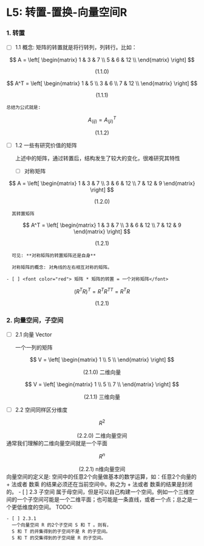 # L5: 转置-置换-向量空间R

### 1. 转置 
  - [ ] 1.1 概念:
    矩阵的转置就是将行转列，列转行。比如：

  $$ 
  A =
  \left[
  \begin{matrix}
    1 & 3 & 7 \\
    5 & 6 & 12 \\
    \end{matrix}
    \right] 
  $$
  <center>(1.1.0)</center>

  $$ 
  A^T =
  \left[
  \begin{matrix}
    1 & 5 \\
    3 & 6 \\
    7 & 12 \\
    \end{matrix}
    \right] 
  $$
  <center>(1.1.1)</center>

    总结为公式就是: 

  $$ A_(ij) = A^T_(ji)$$
  <center>(1.1.2)</center>

  - [ ] 1.2 一些有研究价值的矩阵

    上述中的矩阵，通过转置后，结构发生了较大的变化，很难研究其特性
    - [ ] 对称矩阵

  $$ 
  A =
  \left[
  \begin{matrix}
    1 & 3 & 7 \\
    3 & 6 & 12 \\
    7 & 12 & 9
    \end{matrix}
    \right] 
  $$
  <center>(1.2.0)</center>

      其转置矩阵

  $$
  A^T =
  \left[
  \begin{matrix}
    1 & 3 & 7 \\
    3 & 6 & 12 \\
    7 & 12 & 9
    \end{matrix}
    \right]
  $$
  <center>(1.2.1)</center>

      可见: **对称矩阵的转置矩阵还是自身**

      对称矩阵的概念: 对角线的左右相互对称的矩阵。

    - [ ] <font color="red"> 矩阵 * 矩阵的转置 = 一个对称矩阵</font>
      
  $$ 
  (R^TR)^T = R^TR^{TT} = R^TR 
  $$
  <center>(1.2.1)</center>


### 2. 向量空间，子空间
  - [ ] 2.1 向量 Vector

    一个一列的矩阵

  $$
  V = 
  \left[
  \begin{matrix}
    1 \\
    5 \\
    \end{matrix}
    \right] 
  $$
  <center>(2.1.0) 二维向量</center>

  $$
  V = 
  \left[
  \begin{matrix}
    1 \\
    5 \\
    7 \\
    \end{matrix}
    \right] 
  $$
  <center>(2.1.1) 三维向量</center>

  - [ ] 2.2 空间同样区分维度

  $$
  R^2
  $$
  <center>(2.2.0) 二维向量空间</center>
    通常我们理解的二维向量空间就是一个平面

  $$
  R^n
  $$
  <center>(2.2.1) n维向量空间</center>
    向量空间的定义是: 空间中的任意2个向量做基本的数学运算，如：任意2个向量的 + 法或者 数乘 的结果必须还在当前空间中。称之为 + 法或者 数乘的结果是封闭的。
  - [ ] 2.3 子空间
    属于母空间，但是可以自己构建一个空间。例如一个三维空间的一个子空间可能是一个二维平面；也可能是一条直线，或者一个点；总之是一个更低维度的空间。
    TODO:

    - [ ] 2.3.1
      一个向量空间 R 的2个子空间 S 和 T 。则有，
      S 和 T 的并集得到的子空间不是 R 的子空间。
      S 和 T 的交集得到的子空间是 R 的子空间。

